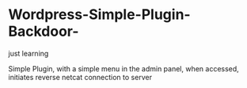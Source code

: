 # Wordpress-Simple-Plugin-Backdoor-

just learning

Simple Plugin, with a simple menu in the admin panel, when accessed, initiates reverse netcat connection to server

